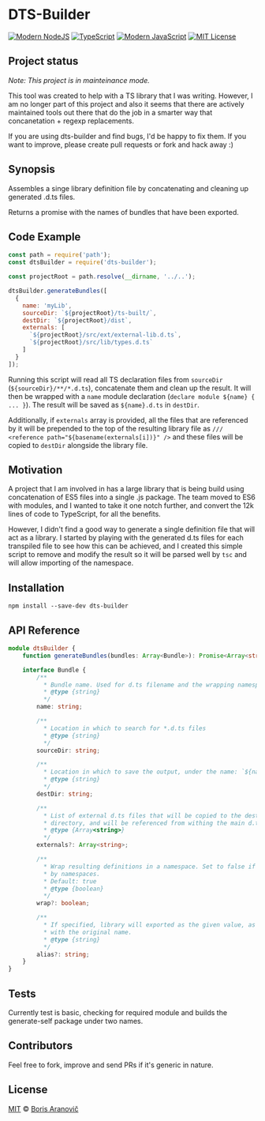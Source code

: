 # DTS-Builder
[![Modern NodeJS](https://img.shields.io/badge/Node-4%2B-green.svg)](https://nodejs.org/)
[![TypeScript](https://img.shields.io/badge/TypeScript-2.2-blue.svg)](https://www.typescriptlang.org/)
[![Modern JavaScript](https://img.shields.io/badge/JavaScript-ES6-yellow.svg)](http://www.ecma-international.org/ecma-262/6.0/)
[![MIT License](https://img.shields.io/badge/license-MIT-007EC7.svg)](/LICENSE)

## Project status

*Note: This project is in mainteinance mode.*

This tool was created to help with a TS library that I was writing. However, I am no longer part of this project and also it seems that there are actively maintained tools out there that do the job in a smarter way that concanetation + regexp replacements.

If you are using dts-builder and find bugs, I'd be happy to fix them. If you want to improve, please create pull requests or fork and hack away :)

## Synopsis

<!--At the top of the file there should be a short introduction and/ or overview that explains **what** the project is. This description should match descriptions added for package managers (Gemspec, package.json, etc.)-->
Assembles a singe library definition file by concatenating and cleaning up generated .d.ts files.

Returns a promise with the names of bundles that have been exported.

## Code Example

<!--Show what the library does as concisely as possible, developers should be able to figure out **how** your project solves their problem by looking at the code example. Make sure the API you are showing off is obvious, and that your code is short and concise.-->
```javascript
const path = require('path');
const dtsBuilder = require('dts-builder');

const projectRoot = path.resolve(__dirname, '../..');

dtsBuilder.generateBundles([
  {
    name: 'myLib',
    sourceDir: `${projectRoot}/ts-built/`,
    destDir: `${projectRoot}/dist`,
    externals: [
      `${projectRoot}/src/ext/external-lib.d.ts`,
      `${projectRoot}/src/lib/types.d.ts`
    ]
  }
]);
```

Running this script will read all TS declaration files from `sourceDir` (`${sourceDir}/**/*.d.ts`), concatenate them and clean up the result. It will then be wrapped with a `name` module declaration (`declare module ${name} { ... }`).
The result will be saved as `${name}.d.ts` in `destDir`.

Additionally, if `externals` array is provided, all the files that are referenced by it will be prepended to the top of the resulting library file as `/// <reference path="${basename(externals[i])}" />` and these files will be copied to `destDir` alongside the library file.


## Motivation

<!--A short description of the motivation behind the creation and maintenance of the project. This should explain **why** the project exists.-->
A project that I am involved in has a large library that is being build using concatenation of ES5 files into a single .js package. The team moved to ES6 with modules, and I wanted to take it one notch further, and convert the 12k lines of code to TypeScript, for all the benefits.

However, I didn't find a good way to generate a single definition file that will act as a library. I started by playing with the generated d.ts files for each transpiled file to see how this can be achieved, and I created this simple script to remove and modify the result so it will be parsed well by `tsc` and will allow importing of the namespace.

## Installation

<!--Provide code examples and explanations of how to get the project.-->
```
npm install --save-dev dts-builder
```

## API Reference

<!--Depending on the size of the project, if it is small and simple enough the reference docs can be added to the README. For medium size to larger projects it is important to at least provide a link to where the API reference docs live.-->
```typescript
module dtsBuilder {
    function generateBundles(bundles: Array<Bundle>): Promise<Array<string>>;

    interface Bundle {
        /**
          * Bundle name. Used for d.ts filename and the wrapping namespace.
          * @type {string}
          */
        name: string;

        /**
          * Location in which to search for *.d.ts files
          * @type {string}
          */
        sourceDir: string;

        /**
          * Location in which to save the output, under the name: `${name}.d.ts`
          * @type {string}
          */
        destDir: string;

        /**
          * List of external d.ts files that will be copied to the destination
          * directory, and will be referenced from withing the main d.ts file
          * @type {Array<string>}
          */
        externals?: Array<string>;

        /**
          * Wrap resulting definitions in a namespace. Set to false if files are already wrapped
          * by namespaces.
          * Default: true
          * @type {boolean}
          */
        wrap?: boolean;

        /**
          * If specified, library will exported as the given value, as an alias together
          * with the original name.
          * @type {string}
          */
        alias?: string;
    }
}
```

## Tests

<!--Describe and show how to run the tests with code examples.-->
Currently test is basic, checking for required module and builds the generate-self package under two names.

## Contributors

<!--Let people know how they can dive into the project, include important links to things like issue trackers, irc, twitter accounts if applicable.-->
Feel free to fork, improve and send PRs if it's generic in nature.

## License

[MIT][mit] © [Boris Aranovič][author]

[mit]:            https://opensource.org/licenses/MIT
[author]:         https://github.com/nomaed
[contributors]:   https://github.com/nomaed/fishcake/graphs/contributors
